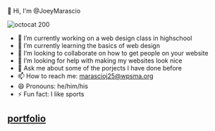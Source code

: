  👋 Hi, I'm @JoeyMarascio


![octocat 200](https://user-images.githubusercontent.com/122101103/211028443-1b6a1e08-b888-49c4-9784-e8e512445363.png)

- 🔭 I’m currently working on a web design class in highschool
- 🌱 I’m currently learning the basics of web design
- 👯 I’m looking to collaborate on how to get people on your website
- 🤔 I’m looking for help with making my websites look nice
- 💬 Ask me about some of the porjects I have done before
- 📫 How to reach me: marascioj25@wpsma.org
- 😄 Pronouns: he/him/his
- ⚡ Fun fact: I like sports
## [portfolio](https://JoeyMarascio.github.io/portfolio/index.html)
